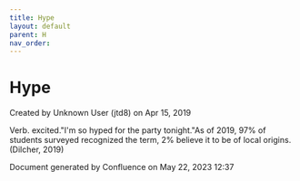 ```yaml
---
title: Hype
layout: default
parent: H
nav_order:
---
```


# Hype

Created by  Unknown User (jtd8) on Apr 15, 2019

Verb. excited.&quot;I'm so hyped for the party tonight.&quot;As of 2019, 97% of students surveyed recognized the term, 2% believe it to be of local origins. (Dilcher, 2019)

Document generated by Confluence on May 22, 2023 12:37


